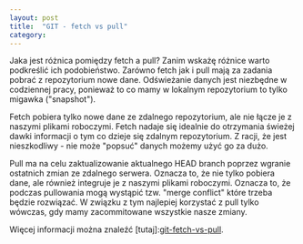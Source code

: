 ```yaml
---
layout: post
title:  "GIT - fetch vs pull"
category: 
---
```

Jaka jest różnica pomiędzy fetch a pull? Zanim wskażę różnice warto podkreślić ich podobieństwo. Zarówno fetch jak i pull mają za zadania pobrać z repozytorium nowe dane. Odświeżanie danych jest niezbędne w codziennej pracy, ponieważ to co mamy w lokalnym repozytorium to tylko migawka ("snapshot").

Fetch pobiera tylko nowe dane ze zdalnego repozytorium, ale nie łącze je z naszymi plikami roboczymi. Fetch nadaje się idealnie do otrzymania świeżej dawki informacji o tym co dzieje się zdalnym repozytorium. Z racji, że jest nieszkodliwy - nie może "popsuć" danych możemy użyć go za dużo.

Pull ma na celu zaktualizowanie aktualnego HEAD branch poprzez wgranie ostatnich zmian ze zdalnego serwera. Oznacza to, że nie tylko pobiera dane, ale również integruje je z naszymi plikami roboczymi. Oznacza to, że podczas pullowania mogą wystąpić tzw. "merge conflict" które trzeba będzie rozwiązać. W związku z tym najlepiej korzystać z pull tylko wówczas, gdy mamy zacommitowane wszystkie nasze zmiany.

Więcej informacji można znaleźć [tutaj]:[git-fetch-vs-pull].

[git-fetch-vs-pull]: https://www.git-tower.com/learn/git/faq/difference-between-git-fetch-git-pull/